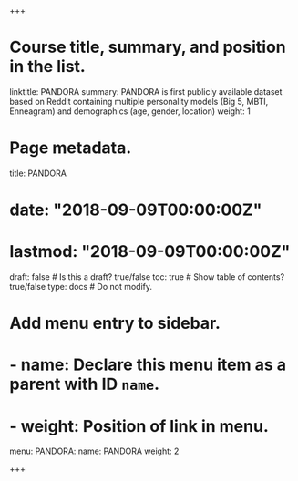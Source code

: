 +++
# Course title, summary, and position in the list.
linktitle: PANDORA
summary: PANDORA is first publicly available dataset based on Reddit containing multiple personality models (Big 5, MBTI, Enneagram) and demographics (age, gender, location)
weight: 1

# Page metadata.
title: PANDORA
# date: "2018-09-09T00:00:00Z"
# lastmod: "2018-09-09T00:00:00Z"
draft: false  # Is this a draft? true/false
toc: true  # Show table of contents? true/false
type: docs  # Do not modify.

# Add menu entry to sidebar.
# - name: Declare this menu item as a parent with ID `name`.
# - weight: Position of link in menu.
menu:
  PANDORA:
    name: PANDORA
    weight: 2

+++
